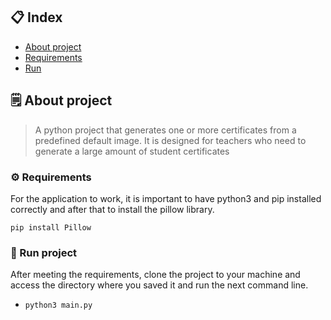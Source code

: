 ## :clipboard: Index
- [About project](#spiral_notepad-about-project)
- [Requirements](#gear-requirements)
- [Run](#rocket-run-project)

## :spiral_notepad: About project
> A python project that generates one or more certificates from a predefined default image. It is designed for teachers who need to generate a large amount of student certificates

### :gear: Requirements
For the application to work, it is important to have python3 and pip installed correctly and after that to install the pillow library.

```pip install Pillow```

### :rocket: Run project
After meeting the requirements, clone the project to your machine and access the directory where you saved it and run the next command line.

- ```python3 main.py```

